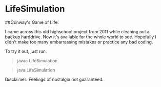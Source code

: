 LifeSimulation
==============

##Conway's Game of Life.

I came across this old highschool project from 2011 while cleaning out a backup harddrive. Now it's available for the whole world to see. Hopefully I didn't make too many embarrassing mistakes or practice any bad coding.

To try it out, just run:
> javac LifeSimulation

> java LifeSimulation

Disclaimer: Feelings of nostalgia not guaranteed.

